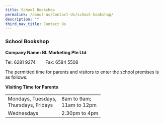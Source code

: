 ```yaml
---
title: School Bookshop
permalink: /about-us/Contact-Us/school-bookshop/
description: ""
third_nav_title: Contact Us
---
```

### School Bookshop

**Company Name: BL Marketing Pte Ltd**

Tel: 6281 9274        Fax: 6584 5508

The permitted time for parents and visitors to enter the school premises is as follows:

**Visiting Time for Parents**

|  |  |
|---|---|
| Mondays, Tuesdays,<br>Thursdays, Fridays | 8am to 9am;<br>11am to 12pm |
| Wednesdays | 2.30pm to 4pm |